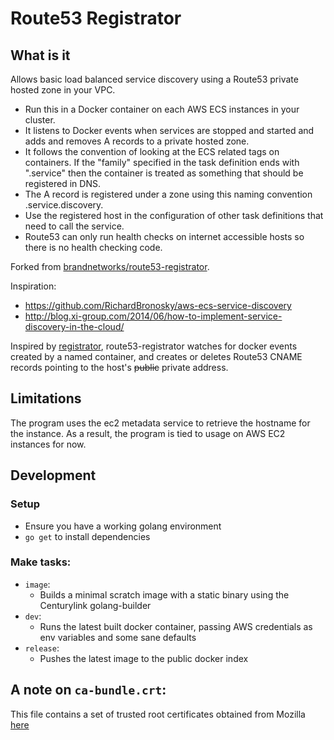 # Route53 Registrator

## What is it

Allows basic load balanced service discovery using a Route53 private hosted zone in your VPC.

 * Run this in a Docker container on each AWS ECS instances in your cluster.
 * It listens to Docker events when services are stopped and started and adds and removes A records to a private hosted 
 zone.
 * It follows the convention of looking at the ECS related tags on containers. If the "family" specified in the task 
 definition ends with ".service" then the container is treated as something that should be registered in DNS.
 * The A record is registered under a zone using this naming convention <container-name>.service.discovery.
 * Use the registered host in the configuration of other task definitions that need to call the service.
 * Route53 can only run health checks on internet accessible hosts so there is no health checking code.

Forked from [brandnetworks/route53-registrator](https://github.com/brandnetworks/route53-registrator).

Inspiration:
 * https://github.com/RichardBronosky/aws-ecs-service-discovery
 * http://blog.xi-group.com/2014/06/how-to-implement-service-discovery-in-the-cloud/


Inspired by [registrator](https://github.com/gliderlabs/registrator), route53-registrator watches for docker events created by a named container, and creates or deletes Route53 CNAME records pointing to the host's ~~public~~ private address.

## Limitations

The program uses the ec2 metadata service to retrieve the hostname for the instance. As a result, the program is tied to usage on AWS EC2 instances for now.

## Development

### Setup

- Ensure you have a working golang environment
- `go get` to install dependencies

### Make tasks:

 - `image`: 
     - Builds a minimal scratch image with a static binary using the Centurylink golang-builder
 - `dev`:
     - Runs the latest built docker container, passing AWS credentials as env variables and 
       some sane defaults
 - `release`:
     - Pushes the latest image to the public docker index


## A note on `ca-bundle.crt`:

This file contains a set of trusted root certificates obtained from Mozilla [here](http://hg.mozilla.org/releases/mozilla-release/raw-file/default/security/nss/lib/ckfw/builtins/certdata.txt)
